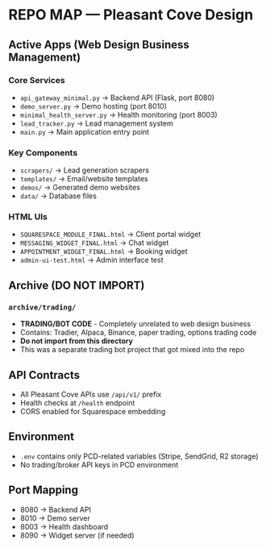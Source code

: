 # REPO MAP — Pleasant Cove Design

## Active Apps (Web Design Business Management)

### Core Services
- `api_gateway_minimal.py` → Backend API (Flask, port 8080)
- `demo_server.py` → Demo hosting (port 8010)
- `minimal_health_server.py` → Health monitoring (port 8003)
- `lead_tracker.py` → Lead management system
- `main.py` → Main application entry point

### Key Components
- `scrapers/` → Lead generation scrapers
- `templates/` → Email/website templates
- `demos/` → Generated demo websites
- `data/` → Database files

### HTML UIs
- `SQUARESPACE_MODULE_FINAL.html` → Client portal widget
- `MESSAGING_WIDGET_FINAL.html` → Chat widget
- `APPOINTMENT_WIDGET_FINAL.html` → Booking widget
- `admin-ui-test.html` → Admin interface test

## Archive (DO NOT IMPORT)

### `archive/trading/`
- **TRADING/BOT CODE** - Completely unrelated to web design business
- Contains: Tradier, Alpaca, Binance, paper trading, options trading code
- **Do not import from this directory**
- This was a separate trading bot project that got mixed into the repo

## API Contracts

- All Pleasant Cove APIs use `/api/v1/` prefix
- Health checks at `/health` endpoint
- CORS enabled for Squarespace embedding

## Environment

- `.env` contains only PCD-related variables (Stripe, SendGrid, R2 storage)
- No trading/broker API keys in PCD environment

## Port Mapping

- 8080 → Backend API
- 8010 → Demo server
- 8003 → Health dashboard
- 8090 → Widget server (if needed)


